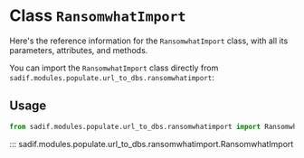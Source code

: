 # Class `RansomwhatImport`

Here's the reference information for the `RansomwhatImport` class, with all its parameters, attributes, and methods.

You can import the `RansomwhatImport` class directly from `sadif.modules.populate.url_to_dbs.ransomwhatimport`:

## Usage

```python
from sadif.modules.populate.url_to_dbs.ransomwhatimport import RansomwhatImport
```

::: sadif.modules.populate.url_to_dbs.ransomwhatimport.RansomwhatImport